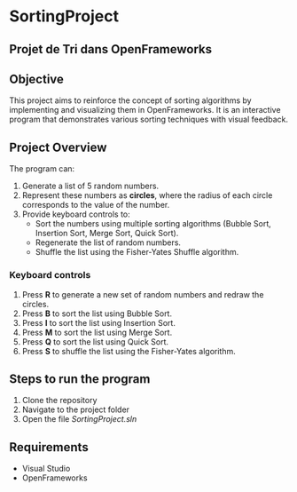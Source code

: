# SortingProject

Projet de Tri dans OpenFrameworks
--

## **Objective**

This project aims to reinforce the concept of sorting algorithms by implementing and visualizing them in OpenFrameworks. It is an interactive program that demonstrates various sorting techniques with visual feedback.

## **Project Overview**
The program can:
1. Generate a list of 5 random numbers.
2. Represent these numbers as **circles**, where the radius of each circle corresponds to the value of the number.
3. Provide keyboard controls to:
    - Sort the numbers using multiple sorting algorithms (Bubble Sort, Insertion Sort, Merge Sort, Quick Sort).
    - Regenerate the list of random numbers.
    - Shuffle the list using the Fisher-Yates Shuffle algorithm.

### Keyboard controls
1. Press **R** to generate a new set of random numbers and redraw the circles.
2. Press **B** to sort the list using Bubble Sort.
3. Press **I** to sort the list using Insertion Sort.
4. Press **M** to sort the list using Merge Sort.
5. Press **Q** to sort the list using Quick Sort.
6. Press **S** to shuffle the list using the Fisher-Yates algorithm.

## Steps to run the program
1. Clone the repository
2. Navigate to the project folder
3. Open the file _SortingProject.sln_

## Requirements
* Visual Studio
* OpenFrameworks
